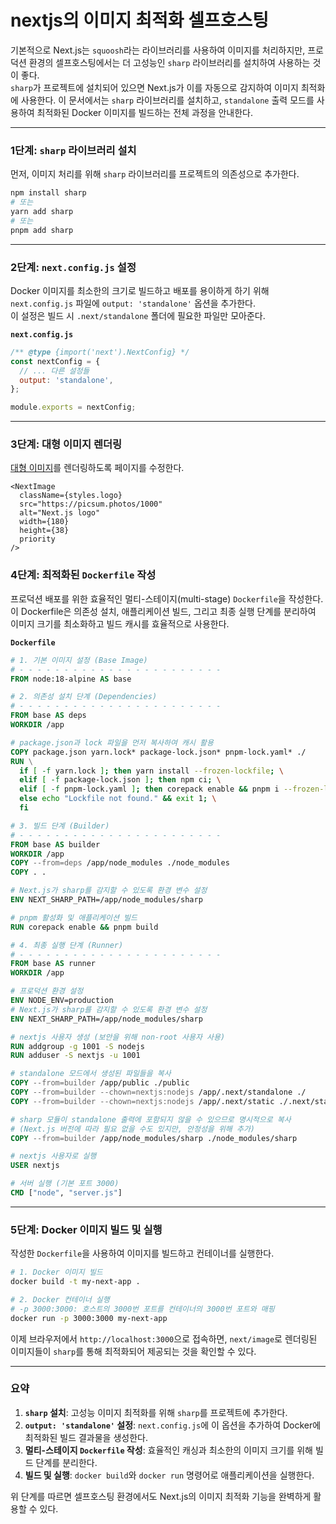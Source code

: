 # nextjs의 이미지 최적화 셀프호스팅

기본적으로 Next.js는 `squoosh`라는 라이브러리를 사용하여 이미지를 처리하지만, 프로덕션 환경의 셀프호스팅에서는 더 고성능인 `sharp` 라이브러리를 설치하여 사용하는 것이 좋다.   
`sharp`가 프로젝트에 설치되어 있으면 Next.js가 이를 자동으로 감지하여 이미지 최적화에 사용한다.
이 문서에서는 `sharp` 라이브러리를 설치하고, `standalone` 출력 모드를 사용하여 최적화된 Docker 이미지를 빌드하는 전체 과정을 안내한다.

---

### 1단계: `sharp` 라이브러리 설치

먼저, 이미지 처리를 위해 `sharp` 라이브러리를 프로젝트의 의존성으로 추가한다.  

```bash
npm install sharp
# 또는
yarn add sharp
# 또는
pnpm add sharp
```

---

### 2단계: `next.config.js` 설정

Docker 이미지를 최소한의 크기로 빌드하고 배포를 용이하게 하기 위해 `next.config.js` 파일에 `output: 'standalone'` 옵션을 추가한다.  
이 설정은 빌드 시 `.next/standalone` 폴더에 필요한 파일만 모아준다.  

**`next.config.js`**
```javascript
/** @type {import('next').NextConfig} */
const nextConfig = {
  // ... 다른 설정들
  output: 'standalone',
};

module.exports = nextConfig;
```

---

### 3단계: 대형 이미지 렌더링

[대형 이미지](https://picsum.photos/1000)를 렌더링하도록 페이지를 수정한다.

```tsx
<NextImage
  className={styles.logo}
  src="https://picsum.photos/1000"
  alt="Next.js logo"
  width={180}
  height={38}
  priority
/>
```

### 4단계: 최적화된 `Dockerfile` 작성

프로덕션 배포를 위한 효율적인 멀티-스테이지(multi-stage) `Dockerfile`을 작성한다.   
이 Dockerfile은 의존성 설치, 애플리케이션 빌드, 그리고 최종 실행 단계를 분리하여 이미지 크기를 최소화하고 빌드 캐시를 효율적으로 사용한다.  

**`Dockerfile`**
```dockerfile
# 1. 기본 이미지 설정 (Base Image)
# - - - - - - - - - - - - - - - - - - - - - - -
FROM node:18-alpine AS base

# 2. 의존성 설치 단계 (Dependencies)
# - - - - - - - - - - - - - - - - - - - - - - -
FROM base AS deps
WORKDIR /app

# package.json과 lock 파일을 먼저 복사하여 캐시 활용
COPY package.json yarn.lock* package-lock.json* pnpm-lock.yaml* ./
RUN \
  if [ -f yarn.lock ]; then yarn install --frozen-lockfile; \
  elif [ -f package-lock.json ]; then npm ci; \
  elif [ -f pnpm-lock.yaml ]; then corepack enable && pnpm i --frozen-lockfile; \
  else echo "Lockfile not found." && exit 1; \
  fi

# 3. 빌드 단계 (Builder)
# - - - - - - - - - - - - - - - - - - - - - - -
FROM base AS builder
WORKDIR /app
COPY --from=deps /app/node_modules ./node_modules
COPY . .

# Next.js가 sharp를 감지할 수 있도록 환경 변수 설정
ENV NEXT_SHARP_PATH=/app/node_modules/sharp

# pnpm 활성화 및 애플리케이션 빌드
RUN corepack enable && pnpm build

# 4. 최종 실행 단계 (Runner)
# - - - - - - - - - - - - - - - - - - - - - - -
FROM base AS runner
WORKDIR /app

# 프로덕션 환경 설정
ENV NODE_ENV=production
# Next.js가 sharp를 감지할 수 있도록 환경 변수 설정
ENV NEXT_SHARP_PATH=/app/node_modules/sharp

# nextjs 사용자 생성 (보안을 위해 non-root 사용자 사용)
RUN addgroup -g 1001 -S nodejs
RUN adduser -S nextjs -u 1001

# standalone 모드에서 생성된 파일들을 복사
COPY --from=builder /app/public ./public
COPY --from=builder --chown=nextjs:nodejs /app/.next/standalone ./
COPY --from=builder --chown=nextjs:nodejs /app/.next/static ./.next/static

# sharp 모듈이 standalone 출력에 포함되지 않을 수 있으므로 명시적으로 복사
# (Next.js 버전에 따라 필요 없을 수도 있지만, 안정성을 위해 추가)
COPY --from=builder /app/node_modules/sharp ./node_modules/sharp

# nextjs 사용자로 실행
USER nextjs

# 서버 실행 (기본 포트 3000)
CMD ["node", "server.js"]
```

---

### 5단계: Docker 이미지 빌드 및 실행

작성한 `Dockerfile`을 사용하여 이미지를 빌드하고 컨테이너를 실행한다.

```bash
# 1. Docker 이미지 빌드
docker build -t my-next-app .

# 2. Docker 컨테이너 실행
# -p 3000:3000: 호스트의 3000번 포트를 컨테이너의 3000번 포트와 매핑
docker run -p 3000:3000 my-next-app
```

이제 브라우저에서 `http://localhost:3000`으로 접속하면, `next/image`로 렌더링된 이미지들이 `sharp`를 통해 최적화되어 제공되는 것을 확인할 수 있다.

---

### 요약

1.  **`sharp` 설치**: 고성능 이미지 최적화를 위해 `sharp`를 프로젝트에 추가한다.
2.  **`output: 'standalone'` 설정**: `next.config.js`에 이 옵션을 추가하여 Docker에 최적화된 빌드 결과물을 생성한다.
3.  **멀티-스테이지 `Dockerfile` 작성**: 효율적인 캐싱과 최소한의 이미지 크기를 위해 빌드 단계를 분리한다.
4.  **빌드 및 실행**: `docker build`와 `docker run` 명령어로 애플리케이션을 실행한다.

위 단계를 따르면 셀프호스팅 환경에서도 Next.js의 이미지 최적화 기능을 완벽하게 활용할 수 있다.
